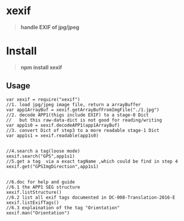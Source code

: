 # xexif
>__handle EXIF of jpg/jpeg__

# Install

>__npm install xexif__


## Usage

    var xexif = require("xexif")
    //1. load jpg/jpeg image file, return a arrayBuffer
    var app1ArrayBuf = xexif.getArrayBufFromImgFile("./1.jpg")
    //2. decode APP1(thigs include EXIF) to a stage-0 Dict
    //   but this raw-data-dict is not good for reading/writing
    var app1s0 = xexif.decodeAPP1(app1ArrayBuf)
    //3. convert Dict of step3 to a more readable stage-1 Dict
    var app1s1 = xexif.readable(app1s0)
    
    
    //4.search a tag(loose mode)
    xexif.search("GPS",app1s1)
    //5.get a tag  via a exact tagName ,which could be find in step 4
    xexif.get("GPSImgDirection",app1s1)


    //6.doc for help and guide
    //6.1 the APP1 SEG structure
    xexif.listStructure()
    //6.2 list all exif tags documented in DC-008-Translation-2016-E
    xexif.listExifTags()
    //6.3 explaination of the tag "Orientation"
    xexif.man("Orientation")

